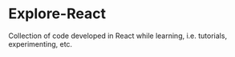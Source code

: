 # Explore-React
Collection of code developed in React while learning, i.e. tutorials, experimenting, etc.
